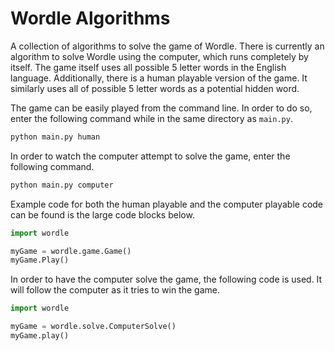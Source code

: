 # Wordle Algorithms

A collection of algorithms to solve the game of Wordle. There is currently an algorithm to solve Wordle using the computer, which runs completely by itself. The game itself uses all possible 5 letter words in the English language. Additionally, there is a human playable version of the game. It similarly uses all of possible 5 letter words as a potential hidden word.

The game can be easily played from the command line. In order to do so, enter the following command while in the same directory as `main.py`.

```bash
python main.py human
```

In order to watch the computer attempt to solve the game, enter the following command.

```bash
python main.py computer
```

Example code for both the human playable and the computer playable code can be found is the large code blocks below.

```python
import wordle

myGame = wordle.game.Game()
myGame.Play()
```

In order to have the computer solve the game, the following code is used. It will follow the computer as it tries to win the game.

```python
import wordle

myGame = wordle.solve.ComputerSolve()
myGame.play()
```